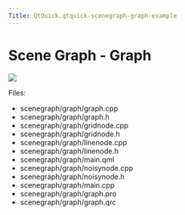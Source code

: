 ```yaml
---
Title: QtQuick.qtquick-scenegraph-graph-example
---
```

        
Scene Graph - Graph
===================

<span class="subtitle"></span>
<span id="details"></span>
![](https://developer.ubuntu.com/static/devportal_uploaded/81666b38-b219-4029-bd56-7d391858f661-api/apps/qml/sdk-15.04.4/qtquick-scenegraph-graph-example/images/graph-example.jpg)

Files:

-   scenegraph/graph/graph.cpp
-   scenegraph/graph/graph.h
-   scenegraph/graph/gridnode.cpp
-   scenegraph/graph/gridnode.h
-   scenegraph/graph/linenode.cpp
-   scenegraph/graph/linenode.h
-   scenegraph/graph/main.qml
-   scenegraph/graph/noisynode.cpp
-   scenegraph/graph/noisynode.h
-   scenegraph/graph/main.cpp
-   scenegraph/graph/graph.pro
-   scenegraph/graph/graph.qrc


